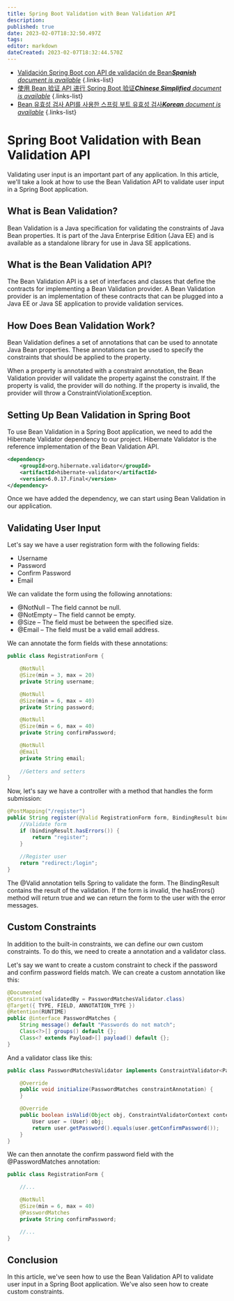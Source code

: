 ```yaml
---
title: Spring Boot Validation with Bean Validation API
description: 
published: true
date: 2023-02-07T18:32:50.497Z
tags: 
editor: markdown
dateCreated: 2023-02-07T18:32:44.570Z
---
```


- [Validación Spring Boot con API de validación de Bean***Spanish** document is available*](/es/Knowledge-base/Spring-Boot/spring-boot-validation-with-bean-validation-api)
{.links-list}
- [使用 Bean 验证 API 进行 Spring Boot 验证***Chinese Simplified** document is available*](/zh/Knowledge-base/Spring-Boot/spring-boot-validation-with-bean-validation-api)
{.links-list}
- [Bean 유효성 검사 API를 사용한 스프링 부트 유효성 검사***Korean** document is available*](/ko/Knowledge-base/Spring-Boot/spring-boot-validation-with-bean-validation-api)
{.links-list}


# Spring Boot Validation with Bean Validation API

Validating user input is an important part of any application. In this article, we'll take a look at how to use the Bean Validation API to validate user input in a Spring Boot application.

## What is Bean Validation?

Bean Validation is a Java specification for validating the constraints of Java Bean properties. It is part of the Java Enterprise Edition (Java EE) and is available as a standalone library for use in Java SE applications.

## What is the Bean Validation API?

The Bean Validation API is a set of interfaces and classes that define the contracts for implementing a Bean Validation provider. A Bean Validation provider is an implementation of these contracts that can be plugged into a Java EE or Java SE application to provide validation services.

## How Does Bean Validation Work?

Bean Validation defines a set of annotations that can be used to annotate Java Bean properties. These annotations can be used to specify the constraints that should be applied to the property.

When a property is annotated with a constraint annotation, the Bean Validation provider will validate the property against the constraint. If the property is valid, the provider will do nothing. If the property is invalid, the provider will throw a ConstraintViolationException.

## Setting Up Bean Validation in Spring Boot

To use Bean Validation in a Spring Boot application, we need to add the Hibernate Validator dependency to our project. Hibernate Validator is the reference implementation of the Bean Validation API.

```xml
<dependency>
    <groupId>org.hibernate.validator</groupId>
    <artifactId>hibernate-validator</artifactId>
    <version>6.0.17.Final</version>
</dependency>
```

Once we have added the dependency, we can start using Bean Validation in our application.

## Validating User Input

Let's say we have a user registration form with the following fields:

-   Username
-   Password
-   Confirm Password
-   Email

We can validate the form using the following annotations:

-   @NotNull – The field cannot be null.
-   @NotEmpty – The field cannot be empty.
-   @Size – The field must be between the specified size.
-   @Email – The field must be a valid email address.

We can annotate the form fields with these annotations:

```java
public class RegistrationForm {

    @NotNull
    @Size(min = 3, max = 20)
    private String username;

    @NotNull
    @Size(min = 6, max = 40)
    private String password;

    @NotNull
    @Size(min = 6, max = 40)
    private String confirmPassword;

    @NotNull
    @Email
    private String email;
    
    //Getters and setters
}
```

Now, let's say we have a controller with a method that handles the form submission:

```java
@PostMapping("/register")
public String register(@Valid RegistrationForm form, BindingResult bindingResult) {
    //Validate form
    if (bindingResult.hasErrors()) {
        return "register";
    }
    
    //Register user
    return "redirect:/login";
}
```

The @Valid annotation tells Spring to validate the form. The BindingResult contains the result of the validation. If the form is invalid, the hasErrors() method will return true and we can return the form to the user with the error messages.

## Custom Constraints

In addition to the built-in constraints, we can define our own custom constraints. To do this, we need to create a annotation and a validator class.

Let's say we want to create a custom constraint to check if the password and confirm password fields match. We can create a custom annotation like this:

```java
@Documented
@Constraint(validatedBy = PasswordMatchesValidator.class)
@Target({ TYPE, FIELD, ANNOTATION_TYPE })
@Retention(RUNTIME)
public @interface PasswordMatches {
    String message() default "Passwords do not match";
    Class<?>[] groups() default {};
    Class<? extends Payload>[] payload() default {};
}
```

And a validator class like this:

```java
public class PasswordMatchesValidator implements ConstraintValidator<PasswordMatches, Object> {

    @Override
    public void initialize(PasswordMatches constraintAnnotation) {       
    }

    @Override
    public boolean isValid(Object obj, ConstraintValidatorContext context){   
        User user = (User) obj;
        return user.getPassword().equals(user.getConfirmPassword());
    }     
}
```

We can then annotate the confirm password field with the @PasswordMatches annotation:

```java
public class RegistrationForm {

    //...    

    @NotNull
    @Size(min = 6, max = 40)
    @PasswordMatches
    private String confirmPassword;

    //...
}
```

## Conclusion

In this article, we've seen how to use the Bean Validation API to validate user input in a Spring Boot application. We've also seen how to create custom constraints.
